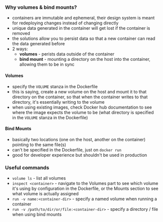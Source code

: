 ### Why volumes & bind mounts?
- containers are immutable and ephemeral, their design system is meant for redeploying changes instead of changing directly
- unique data generated in the container will get lost if the container is removed
- the solutions allow you to persist data so that a new container can read the data generated before
- 2 ways:
	- **volumes** - perists data outside of the container
	- **bind mount** - mounting a directory on the host into the container, allowing them to be in sync

#### Volumes
- specify the `VOLUME` stanza in the Dockerfile
- this is saying, create a new volume on the host and mount it to that directory on the container, so that when the container writes to that directory, it's essentially writing to the volume
- when using existing images, check Docker hub documentation to see where the image expects the volume to be (what directory is specified in the `VOLUME` stanza in the Dockerfile)

#### Bind Mounts
- basically two locations (one on the host, another on the container) pointing to the same file(s)
- can't be specified in the Dockerfile, just on `docker run`
- good for developer experience but shouldn't be used in production

### Useful commands
- `volume ls` - list all volumes
- `inspect <container>` - navigate to the Volumes part to see which volume it's using by configuration in the Dockerfile, or the Mounts section to see what volume is actually assigned
- `run -v name:<container-dir>` - specify a named volume when running a container 
- `run -v /path/to/dir/or/file:<container-dir>` - specify a directory / file when using bind mounts
